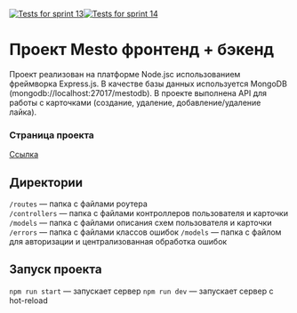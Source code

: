 [![Tests for sprint 13](https://github.com/MarinaMoskaleva/express-mesto-gha/actions/workflows/tests-13-sprint.yml/badge.svg)](https://github.com/MarinaMoskaleva/express-mesto-gha/actions/workflows/tests-13-sprint.yml)[![Tests for sprint 14](https://github.com/MarinaMoskaleva/express-mesto-gha/actions/workflows/tests-14-sprint.yml/badge.svg)](https://github.com/MarinaMoskaleva/express-mesto-gha/actions/workflows/tests-14-sprint.yml)
# Проект Mesto фронтенд + бэкенд

Проект реализован на платформе Node.jsс использованием фреймворка Express.js. В качестве базы данных используется MongoDB (mongodb://localhost:27017/mestodb).
В проекте выполнена API для работы с карточками (создание, удаление, добавление/удаление лайка). 

### Страница проекта
[Ссылка](https://marinamoskaleva.github.io/express-mesto-gha/)

## Директории

`/routes` — папка с файлами роутера  
`/controllers` — папка с файлами контроллеров пользователя и карточки   
`/models` — папка с файлами описания схем пользователя и карточки
`/errors` — папка с файлами классов ошибок
`/models` — папка с файлом для авторизации и централизованная обработка ошибок
  

## Запуск проекта

`npm run start` — запускает сервер
`npm run dev` — запускает сервер с hot-reload
